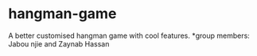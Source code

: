 # hangman-game
A better customised hangman game with cool features. 
*group members: Jabou njie and Zaynab Hassan
